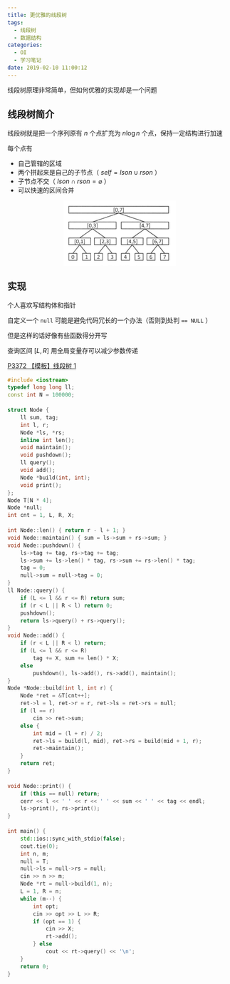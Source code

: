 ```yaml
---
title: 更优雅的线段树
tags:
  - 线段树
  - 数据结构
categories:
  - OI
  - 学习笔记
date: 2019-02-10 11:00:12
---
```


线段树原理非常简单，但如何优雅的实现却是一个问题

## 线段树简介

线段树就是把一个序列原有 $n$ 个点扩充为 $n\log n$ 个点，保持一定结构进行加速

每个点有

- 自己管辖的区域
- 两个拼起来是自己的子节点（ $self = lson \cup rson$ ）
- 子节点不交（ $lson \cap rson = \varnothing$ ）
- 可以快速的区间合并

<!-- more -->

<img src="/images/segment_tree_1.png" alt="Segment Tree By yutianx" width="400" style="display: block; margin-left: auto; margin-right: auto; width: 50%;"/>

## 实现

个人喜欢写结构体和指针

自定义一个 `null` 可能是避免代码冗长的一个办法（否则到处判 `== NULL` ）

但是这样的话好像有些函数得分开写

查询区间 $[L,R]$ 用全局变量存可以减少参数传递

[P3372 【模板】线段树 1](https://www.luogu.org/recordnew/show/17595229)

```cpp
#include <iostream>
typedef long long ll;
const int N = 100000;

struct Node {
    ll sum, tag;
    int l, r;
    Node *ls, *rs;
    inline int len();
    void maintain();
    void pushdown();
    ll query();
    void add();
    Node *build(int, int);
    void print();
};
Node T[N * 4];
Node *null;
int cnt = 1, L, R, X;

int Node::len() { return r - l + 1; }
void Node::maintain() { sum = ls->sum + rs->sum; }
void Node::pushdown() {
    ls->tag += tag, rs->tag += tag;
    ls->sum += ls->len() * tag, rs->sum += rs->len() * tag;
    tag = 0;
    null->sum = null->tag = 0;
}
ll Node::query() {
    if (L <= l && r <= R) return sum;
    if (r < L || R < l) return 0;
    pushdown();
    return ls->query() + rs->query();
}
void Node::add() {
    if (r < L || R < l) return;
    if (L <= l && r <= R)
        tag += X, sum += len() * X;
    else
        pushdown(), ls->add(), rs->add(), maintain();
}
Node *Node::build(int l, int r) {
    Node *ret = &T[cnt++];
    ret->l = l, ret->r = r, ret->ls = ret->rs = null;
    if (l == r)
        cin >> ret->sum;
    else {
        int mid = (l + r) / 2;
        ret->ls = build(l, mid), ret->rs = build(mid + 1, r);
        ret->maintain();
    }
    return ret;
}

void Node::print() {
    if (this == null) return;
    cerr << l << ' ' << r << ' ' << sum << ' ' << tag << endl;
    ls->print(), rs->print();
}

int main() {
    std::ios::sync_with_stdio(false);
    cout.tie(0);
    int n, m;
    null = T;
    null->ls = null->rs = null;
    cin >> n >> m;
    Node *rt = null->build(1, n);
    L = 1, R = n;
    while (m--) {
        int opt;
        cin >> opt >> L >> R;
        if (opt == 1) {
            cin >> X;
            rt->add();
        } else
            cout << rt->query() << '\n';
    }
    return 0;
}
```